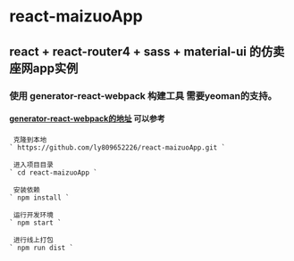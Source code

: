 # react-maizuoApp  
## react + react-router4 + sass + material-ui 的仿卖座网app实例


### 使用 generator-react-webpack 构建工具  需要yeoman的支持。
#### [generator-react-webpack的地址](https://github.com/react-webpack-generators/generator-react-webpack) 可以参考




```
 克隆到本地
` https://github.com/ly809652226/react-maizuoApp.git `

 进入项目目录
` cd react-maizuoApp `

 安装依赖
` npm install `

 运行开发环境
` npm start `

 进行线上打包
` npm run dist `

```
